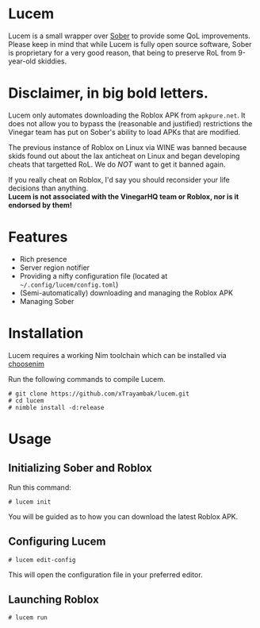 # Lucem
Lucem is a small wrapper over [Sober](https://sober.vinegarhq.org) to provide some QoL improvements. \
Please keep in mind that while Lucem is fully open source software, Sober is proprietary for a very good reason, that being to preserve RoL from 9-year-old skiddies.

# Disclaimer, in big bold letters.
Lucem only automates downloading the Roblox APK from `apkpure.net`. It does not allow you to bypass the (reasonable and justified) restrictions the Vinegar team has put on Sober's ability to load APKs that are modified.

The previous instance of Roblox on Linux via WINE was banned because skids found out about the lax anticheat on Linux and began developing cheats that targetted RoL. We do *NOT* want to get it banned again.

If you really cheat on Roblox, I'd say you should reconsider your life decisions than anything. \
**Lucem is not associated with the VinegarHQ team or Roblox, nor is it endorsed by them!**

# Features
- Rich presence
- Server region notifier
- Providing a nifty configuration file (located at `~/.config/lucem/config.toml`)
- (Semi-automatically) downloading and managing the Roblox APK
- Managing Sober

# Installation
Lucem requires a working Nim toolchain which can be installed via [choosenim](https://nim-lang.org/install_unix.html)

Run the following commands to compile Lucem.
```command
# git clone https://github.com/xTrayambak/lucem.git
# cd lucem
# nimble install -d:release
```

# Usage
## Initializing Sober and Roblox
Run this command:

```command
# lucem init
```

You will be guided as to how you can download the latest Roblox APK.

## Configuring Lucem
```command
# lucem edit-config
```

This will open the configuration file in your preferred editor.

## Launching Roblox
```command
# lucem run
```
